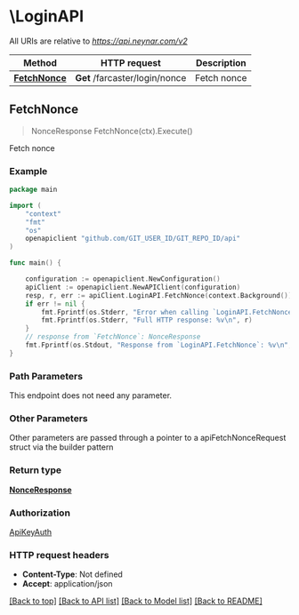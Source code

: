 # \LoginAPI

All URIs are relative to *https://api.neynar.com/v2*

Method | HTTP request | Description
------------- | ------------- | -------------
[**FetchNonce**](LoginAPI.md#FetchNonce) | **Get** /farcaster/login/nonce | Fetch nonce



## FetchNonce

> NonceResponse FetchNonce(ctx).Execute()

Fetch nonce



### Example

```go
package main

import (
	"context"
	"fmt"
	"os"
	openapiclient "github.com/GIT_USER_ID/GIT_REPO_ID/api"
)

func main() {

	configuration := openapiclient.NewConfiguration()
	apiClient := openapiclient.NewAPIClient(configuration)
	resp, r, err := apiClient.LoginAPI.FetchNonce(context.Background()).Execute()
	if err != nil {
		fmt.Fprintf(os.Stderr, "Error when calling `LoginAPI.FetchNonce``: %v\n", err)
		fmt.Fprintf(os.Stderr, "Full HTTP response: %v\n", r)
	}
	// response from `FetchNonce`: NonceResponse
	fmt.Fprintf(os.Stdout, "Response from `LoginAPI.FetchNonce`: %v\n", resp)
}
```

### Path Parameters

This endpoint does not need any parameter.

### Other Parameters

Other parameters are passed through a pointer to a apiFetchNonceRequest struct via the builder pattern


### Return type

[**NonceResponse**](NonceResponse.md)

### Authorization

[ApiKeyAuth](../README.md#ApiKeyAuth)

### HTTP request headers

- **Content-Type**: Not defined
- **Accept**: application/json

[[Back to top]](#) [[Back to API list]](../README.md#documentation-for-api-endpoints)
[[Back to Model list]](../README.md#documentation-for-models)
[[Back to README]](../README.md)

